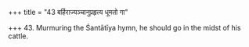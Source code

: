 +++
title = "43 बर्हिराज्यञ्चानुप्रहृत्य धूमतो गा"

+++
43. Murmuring the Śantātīya hymn, he should go in the midst of his cattle.
